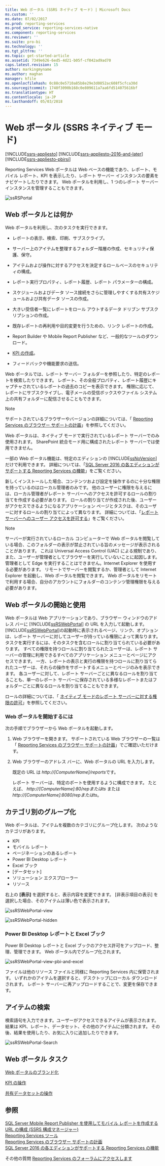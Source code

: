 ```yaml
---
title: Web ポータル (SSRS ネイティブ モード) | Microsoft Docs
ms.custom: ''
ms.date: 07/02/2017
ms.prod: reporting-services
ms.prod_service: reporting-services-native
ms.component: reporting-services
ms.reviewer: ''
ms.suite: pro-bi
ms.technology: ''
ms.tgt_pltfrm: ''
ms.topic: get-started-article
ms.assetid: 7349e626-6ed5-4d21-b05f-cf042ad9ad70
caps.latest.revision: 15
author: markingmyname
ms.author: maghan
manager: kfile
ms.openlocfilehash: 0c88c0e5710a85b8e29e3d0852ac608f5cfca30d
ms.sourcegitcommit: 1740f3090b168c0e809611a7aa6fd514075616bf
ms.translationtype: HT
ms.contentlocale: ja-JP
ms.lasthandoff: 05/03/2018
---
```

# <a name="web-portal-ssrs-native-mode"></a>Web ポータル (SSRS ネイティブ モード)

[!INCLUDE[ssrs-appliesto](../includes/ssrs-appliesto.md)] [!INCLUDE[ssrs-appliesto-2016-and-later](../includes/ssrs-appliesto-2016-and-later.md)] [!INCLUDE[ssrs-appliesto-pbirsi](../includes/ssrs-appliesto-pbirs.md)]

Reporting Services Web ポータルは Web ベースの機能であり、レポート、モバイル レポート、KPI を表示したり、レポート サーバー インスタンスの要素をナビゲートしたりできます。 Web ポータルを利用し、1 つのレポート サーバー インスタンスを管理することもできます。

![ssRSPortal](../reporting-services/media/ssrsportal.png)

## <a name="what-is-the-web-portal"></a>Web ポータルとは何か

Web ポータルを利用し、次のタスクを実行できます。

- レポートの表示、検索、印刷、サブスクライブ。

- サーバー上のアイテムを整理するフォルダー階層の作成、セキュリティ保護、保守。

- アイテムおよび操作に対するアクセスを決定するロールベースのセキュリティの構成。

- レポート実行プロパティ、レポート履歴、レポート パラメーターの構成。

- スケジュールおよびデータ ソース接続をさらに管理しやすくする共有スケジュールおよび共有データ ソースの作成。

- 大きい受信者一覧にレポートをロール アウトするデータ ドリブン サブスクリプションの作成。

- 既存レポートの再利用や目的変更を行うための、リンク レポートの作成。

- Report Builder や Mobile Report Publisher など、一般的なツールのダウンロード。

- [KPI の作成](../reporting-services/working-with-kpis-in-reporting-services.md)。

- フィードバックや機能要求の送信。

Web ポータルでは、レポート サーバー フォルダーを参照したり、特定のレポートを検索したりできます。 レポート、その全般プロパティ、レポート履歴にキャプチャされているレポートの過去のコピーを表示できます。 権限に応じて、レポートにサブスクライブし、電子メールの受信ボックスやファイル システム上の共有フォルダーに配信させることもできます。

> [!NOTE]
> サポートされているブラウザーやバージョンの詳細については、「 [Reporting Services のブラウザー サポートの計画](../reporting-services/browser-support-for-reporting-services-and-power-view.md)」を参照してください。

Web ポータルは、ネイティブ モードで実行されているレポート サーバーでのみ使用されます。 SharePoint 統合モード用に構成されたレポート サーバーでは使用できません。

一部の Web ポータル機能は、特定のエディションの [!INCLUDE[ssNoVersion](../includes/ssnoversion.md)] だけで利用できます。 詳細については、「[SQL Server 2016 の各エディションがサポートする Reporting Services の機能](../reporting-services/reporting-services-features-supported-by-the-editions-of-sql-server-2016.md)」をご覧ください。

新しくインストールした場合、コンテンツおよび設定を操作するのに十分な権限を持っているのはローカル管理者のみです。 他のユーザーに権限を与えるには、ローカル管理者がレポート サーバーへのアクセスを許可するロールの割り当てを作成する必要があります。 ロールの割り当てが作成された後、ユーザーがアクセスできるようになるアプリケーション ページとタスクは、そのユーザーに対するロールの割り当てによって異なります。 詳細については、「[レポート サーバーへのユーザー アクセスを許可する](security/grant-user-access-to-a-report-server-report-manager.md)」をご覧ください。

> [!NOTE]
> サーバーが実行されているローカル コンピューターで Web ポータルを閲覧している場合、このフォルダーの表示が禁止されている旨のメッセージが表示されることがあります。 これは Universal Access Control (UAC) による規制であり、また、ユーザーが管理者としてブラウザーを実行していないことに起因します。管理者として Edge を実行することはできません。Internet Explorer を使用する必要があります。 リモートでサーバーを閲覧するか、管理者として Internet Explorer を起動し、Web ポータルを閲覧できます。 Web ポータルをリモートで利用する場合、自分のアカウントにフォルダーのコンテンツ管理権限を与える必要があります。  

## <a name="start-and-use-the-web-portal"></a>Web ポータルの開始と使用

Web ポータルは Web アプリケーションであり、ブラウザー ウィンドウのアドレス バーに [!INCLUDE[ssRSWebPortal](../includes/ssrswebportal.md)] の URL を入力して起動します。 [!INCLUDE[ssRSWebPortal](../includes/ssrswebportal.md)]の起動時に表示されるページ、リンク、オプションは、レポート サーバーに対してユーザーが持っている権限によって異なります。 タスクを実行するには、そのタスクを含むロールに割り当てられている必要があります。  すべての権限を持つロールに割り当てられたユーザーは、レポート サーバーの管理に利用できるすべてのアプリケーション メニューとページにアクセスできます。 一方、レポートの表示と実行の権限を持つロールに割り当てられたユーザーは、それらの操作をサポートするメニューとページのみを表示できます。 各ユーザーに対して、レポート サーバーごとに異なるロールを割り当てることも、単一のレポート サーバーに保存されている多様なレポートまたはフォルダーごとに異なるロールを割り当てることもできます。

ロールの詳細については、「 [ネイティブ モードのレポート サーバーに対する権限の許可](../reporting-services/security/granting-permissions-on-a-native-mode-report-server.md)」を参照してください。

### <a name="start-the-web-portal"></a>Web ポータルを開始するには

次の手順でブラウザーから Web ポータルを起動します。

1. Web ブラウザーを開きます。 サポートされている Web ブラウザーの一覧は「 [Reporting Services のブラウザー サポートの計画](../reporting-services/browser-support-for-reporting-services-and-power-view.md)」でご確認いただけます。

2. Web ブラウザーのアドレス バーに、Web ポータルの URL を入力します。

    既定の URL は *http://[ComputerName]/reports*です。

    レポート サーバーは、特定のポートを使用するように構成できます。 たとえば、 *http://[ComputerName]:80/repまたはts* または *http://[ComputerName]:8080/repまたはts*。

## <a name="grouping-by-categories"></a>カテゴリ別のグループ化

Web ポータルは、アイテムを複数のカテゴリにグループ化します。 次のようなカテゴリがあります。

- KPI
- モバイル レポート
- ページネーションのあるレポート
- Power BI Desktop レポート
- Excel ブック
- [データセット]
- ソリューション エクスプローラー
- リソース

右上の **[表示]** を選択すると、表示内容を変更できます。 [非表示項目の表示] を選択した場合、そのアイテムは薄い色で表示されます。

![ssRSWebPortal-view](../reporting-services/media/ssrswebportal-view.png)

![ssRSWebPortal-hidden](../reporting-services/media/ssrswebportal-hidden.png)

### <a name="power-bi-desktop-reports-and-excel-workbooks"></a>Power BI Desktop レポートと Excel ブック

Power BI Desktop レポートと Excel ブックのアクセス許可をアップロード、整理、管理できます。 Web ポータル内でグループ化されます。

![ssRSWebPortal-view-pbi-and-excel](../reporting-services/media/ssrswebportal-view-pbi-and-excel.png)

ファイルは他のリソース ファイルと同様に Reporting Services 内に保管されます。 いずれかのアイテムを選択すると、デスクトップにローカル ダウンロードされます。 レポート サーバーに再アップロードすることで、変更を保存できます。

## <a name="search-for-items"></a>アイテムの検索

検索語句を入力できます。ユーザーがアクセスできるアイテムが表示されます。 結果は KPI、レポート、データセット、その他のアイテムに分類されます。 その後、結果を使用したり、お気に入りに追加したりできます。

![ssRSWebPortal-Search](../reporting-services/media/ssrswebportal-search.png)

## <a name="web-portal-tasks"></a>Web ポータル タスク

[Web ポータルのブランド化](../reporting-services/branding-the-web-portal.md)

[KPI の操作](../reporting-services/working-with-kpis-in-reporting-services.md)

[共有データセットの操作](../reporting-services/work-with-shared-datasets-web-portal.md)

## <a name="see-also"></a>参照

[SQL Server Mobile Report Publisher を使用してモバイル レポートを作成する](../reporting-services/mobile-reports/create-mobile-reports-with-sql-server-mobile-report-publisher.md)  
[URL の構成 (SSRS 構成マネージャー)](../reporting-services/install-windows/configure-a-url-ssrs-configuration-manager.md)  
[Reporting Services ツール](../reporting-services/tools/reporting-services-tools.md)  
[Reporting Services のブラウザー サポートの計画](../reporting-services/browser-support-for-reporting-services-and-power-view.md)  
[SQL Server 2016 の各エディションがサポートする Reporting Services の機能](../reporting-services/reporting-services-features-supported-by-the-editions-of-sql-server-2016.md)  

その他の質問 [Reporting Services のフォーラムにアクセスします](http://go.microsoft.com/fwlink/?LinkId=620231)
